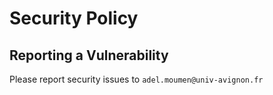 # Security Policy

## Reporting a Vulnerability

Please report security issues to `adel.moumen@univ-avignon.fr`